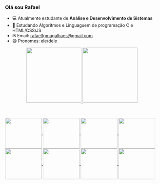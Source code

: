 ### Olá sou Rafael


- 💻 Atualmente estudante de **Análise e Desenvolvimento de Sistemas**
- 📖 Estudando Algoritmos e Linguaguem de programação C e HTML/CSS/JS
- ✉ Email: rafaelfgmagalhaes@gmail.com
- 😄 Pronomes: ele/dele

<div align="center">
  <a href="https://github.com/Rafaelfgmagahaes">
  <img height="180em" src="https://github-readme-stats.vercel.app/api?username=Rafaelfgmagalhaes&show_icons=true&theme=outrun&include_all_commits=true&count_private=true"/>
  <img height="180em" src="https://github-readme-stats.vercel.app/api/top-langs/?username=Rafaelfgmagalhaes&layout=compact&langs_count=7&theme=outrun"/>
</div>

<div style="display: inline_block"><br>

##

<img align="center" height="100" width="120" src="https://cdn.jsdelivr.net/gh/devicons/devicon/icons/c/c-original.svg" />
<img align="center" height="100" width="120" src="https://cdn.jsdelivr.net/gh/devicons/devicon/icons/html5/html5-original-wordmark.svg" />
<img align="center" height="100" width="120" src="https://cdn.jsdelivr.net/gh/devicons/devicon/icons/css3/css3-original-wordmark.svg" />
<img align="center" height="100" width="120" src="https://cdn.jsdelivr.net/gh/devicons/devicon/icons/javascript/javascript-original.svg" />
<img align="center" height="100" width="120" src="https://cdn.jsdelivr.net/gh/devicons/devicon/icons/mysql/mysql-original-wordmark.svg" />
<img align="center" height="100" width="120" src="https://cdn.jsdelivr.net/gh/devicons/devicon/icons/windows8/windows8-original.svg" />
<img align="center" height="100" width="120" src="https://cdn.jsdelivr.net/gh/devicons/devicon/icons/msdos/msdos-original.svg" />
<img align="center" height="100" width="120" src="https://cdn.jsdelivr.net/gh/devicons/devicon/icons/linux/linux-original.svg" />
<div style="display: inline_block"><br>

##


  

 </div>
